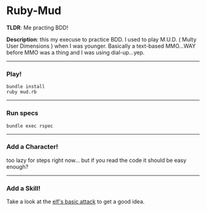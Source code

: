 # Ruby-Mud

**TLDR**: Me practing BDD!

**Description**: this my execuse to practice BDD. I used to play M.U.D. ( Multy User Dimensions ) when I was younger.
Basically a text-based MMO...WAY before MMO was a thing and I was using dial-up...yep.

----

### Play!

```
bundle install
ruby mud.rb
```


----

### Run specs
```
bundle exec rspec
```

---

### Add a Character!

too lazy for steps right now... but if you read the code it should be easy enough?

---

### Add a Skill!

Take a look at the [elf's basic attack](https://github.com/KaoruDev/ruby-mud/blob/master/lib/player_characters/elf/actions/basic_attack.rb) to get a good idea.

